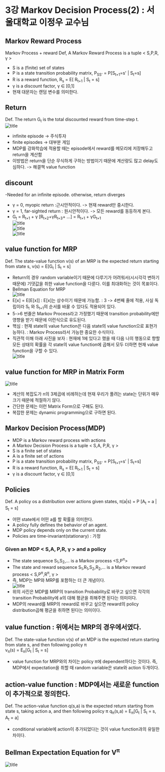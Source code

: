 # 3강 Markov Decision Process(2) : 서울대학교 이정우 교수님

## Markov Reward Process
Markov Process + reward
Def, A Markov Reward Process is a tuple < S,P,R, &gamma; >
- S is a (finite) set of states
- P is a state transition probability matrix,
P<sub>SS'</sub> = P[S<sub>t+1</sub>=s' | S<sub>t</sub>=s]
- R is a reward function, R<sub>s</sub> = E[ R<sub>t+1</sub> | S<sub>t</sub> = s]
- &gamma; is a discount factor, &gamma; &in; [0,1]
- 현재 대문자는 랜덤 변수를 의미한다.

## Return
Def. The return G<sub>t</sub> is the total discounted reward from time-step t.  
![title](./img/05_return.PNG)
- infinite episode -> 주식투자
- finite episodes -> 대부분 게임
- MDP를 강화학습에 적용할 때는 episode에서 reward를 메모리에 저장해두고 return을 계산함
- 이방법은 return을 단순 무식하게 구하는 방법이기 때문에 계산량도 많고 delay도 심하다. -> 해결책 value function

## discount
-Needed for an infinite episode. otherwise, return diverges
- &gamma; = 0, myopic return :근시안적이다. -> 현재 reward만 중시한다.
- &gamma; = 1, far-sighted return : 원시안적이다. -> 모든 reward를 동등하게 본다.
- G<sub>t</sub> = R<sub>t+1</sub> + &gamma; [R<sub>t+2</sub>+&gamma;R<sub>t+3</sub>+ ...] =  R<sub>t+1</sub> + &gamma;G<sub>t+1</sub>  
![title](./img/05_return_1.PNG)  
![title](./img/05_return_2.PNG)  
![title](./img/05_return_3.PNG)  

## value function for MRP
Def. The state-value function v(s) of an MRP is the expected return starting from state s,
v(s) = E[G<sub>t</sub> | S<sub>t</sub> = s]
- Return의 경우 random variable이기 때문에 다루기가 어려워서(시시각각 변하기 때문에) 기댓값을 취한 value function을 다룬다. 이를 최대화하는 것이 목표이다.
- Bellman Equation for MRP  
![title](./img/06_bellman.PNG)
- E[x] = E[E[x]] : E[x]는 상수이기 때문에 가능함. : 3 -> 4번째 줄에 적용, 사실 독립이라 S<sub>t</sub> 와 S<sub>t+1</sub>의 순서를 바꿀 수 있다도 적용되어 있다.
- 5->6 번줄은 Markov Process라고 가정했기 때문에 transition probability에만 영향을 받기 때문에 이런식으로 유도된다.
- 핵심 : 현재 state의 value function은 다음 state의 value function으로 표현가능하다.  : Markov Process라서 가능한 중요한 수식이다. 
- 직관적 이해 아래 사진을 보자 : 현재에 1에 있다고 했을 때 다음 나의 행동으로 향할 모든 상태의 확률을 각 state의 value function에 곱해서 모두 더하면 현재 value function을 구할 수 있다.  
![title](./img/07_understand.PNG)

## value function for MRP in Matrix Form
![title](./img/08_vector.PNG)
- 계산의 복잡도가 n의 3제곱에 비례하는데 현재 우리가 풀려는 state는 단위가 매우 크기 때문에 적절하기 않다.
- 간단한 문제는 이런 Matrix Form으로 구해도 된다. 
- 복잡한 문제는 dynamic programming으로 구하면 된다. 

## Markov Decision Process(MDP)
- MDP is a Markov reward process with actions
- A Markov Decision Process is a tuple < S,A, P,R, &gamma; >
- S is a finite set of states
- A is a finite set of actions
- P is a state transition probability matrix,
P<sub>SS'</sub> = P[S<sub>t+1</sub>=s' | S<sub>t</sub>=s]
- R is a reward function, R<sub>s</sub> = E[ R<sub>t+1</sub> | S<sub>t</sub> = s]
- &gamma; is a discount factor, &gamma; &in; [0,1]

## Policies
Def. A policy os a distribution over actions given states, &pi;(a|s) = P [A<sub>t</sub> = a | S<sub>t</sub> = s]
- 어떤 state에서 어떤 a를 할 확률을 의미한다. 
- A policy fully defines the behavior of an agent.
- MDP policy depends only on the current state.
- Policies are time-invariant(stationary) : 가정

### Given an MDP < S,A, P,R, &gamma; > and a policy
- The state sequence S<sub>1</sub>,S<sub>2</sub>,... is a Markov process <S,P<sup>&pi;</sup>>
- The state and reward sequence S<sub>1</sub>,R<sub>1</sub>,S<sub>2</sub>,R<sub>2</sub>,... is a Markov reward process < S,P<sup>&pi;</sup>,R<sup>&pi;</sup>, &gamma; >
- 즉, MDP는 MP와 MRP를 포함하는 더 큰 개념이다.   
![title](./img/09_MDP.PNG)
- 위의 사진은 MDP를 MRP의 transition Probability로 바꾸고 싶으면 각각의 transition Probability에 a의 대해 평균을 취해주면 된다는 의미이다. 
- MDP의 reward를 MRP의 reward로 바꾸고 싶으면 reward의 policy distribution곱해 평균을 취하면 된다는 의미이다. 

## value function : 위에서는 MRP의 경우에서였다. 
Def. The state-value function v(s) of an MDP is the expected return starting from state s, and then following policy &pi;  
v<sub>&pi;</sub>(s) = E<sub>&pi;</sub>[G<sub>t</sub> | S<sub>t</sub> = s]  
- value function for MRP와의 차이는 policy &pi;에 dependent하다는 것이다. 즉, MDP에서 expectation을 취할 때 random variable은 state와 action 두개이다.

## action-value function : MDP에서는 새로운 function이 추가적으로 정의한다.
Def. The action-value function q(s,a) is the expected return starting from state s, taking action a, and then following policy &pi;
q<sub>&pi;</sub>(s,a) = E<sub>&pi;</sub>[G<sub>t</sub> | S<sub>t</sub> = s, A<sub>t</sub> = a]  
- conditional variable에 action이 추가되었다는 것이 value function과의 유일한 차이다.

## Bellman Expectation Equation for V<sup>&pi;</sup>
![title](./img/10_Bellman.PNG)
